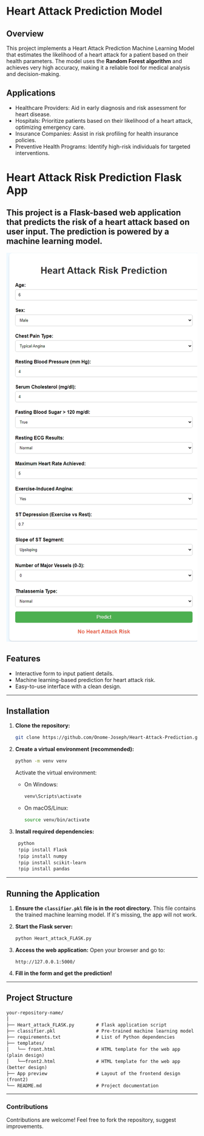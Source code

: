 # Heart Attack Prediction Model
## Overview
This project implements a Heart Attack Prediction Machine Learning Model that estimates the likelihood of a heart attack for a patient based on their health parameters. The model uses the **Random Forest algorithm** and achieves very high accuracy, making it a reliable tool for medical analysis and decision-making.
## Applications
- Healthcare Providers: Aid in early diagnosis and risk assessment for heart disease.
- Hospitals: Prioritize patients based on their likelihood of a heart attack, optimizing emergency care.
- Insurance Companies: Assist in risk profiling for health insurance policies.
- Preventive Health Programs: Identify high-risk individuals for targeted interventions.

# Heart Attack Risk Prediction Flask App
This project is a Flask-based web application that predicts the risk of a heart attack based on user input. The prediction is powered by a machine learning model.
---
![Screenshot of the Heart Attack Prediction Model](https://github.com/Onome-Joseph/Heart-Attack-Prediction/blob/main/App%20preview.jpeg)

## Features
- Interactive form to input patient details.
- Machine learning-based prediction for heart attack risk.
- Easy-to-use interface with a clean design.
---
## Installation
1. **Clone the repository:**
   ```bash
   git clone https://github.com/Onome-Joseph/Heart-Attack-Prediction.git
   ```
2. **Create a virtual environment (recommended):**
   ```bash
   python -m venv venv
   ```
   Activate the virtual environment:
   - On Windows:
     ```bash
     venv\Scripts\activate
     ```
   - On macOS/Linux:
     ```bash
     source venv/bin/activate
     ```

3. **Install required dependencies:**
   ```bash
    python
    !pip install Flask
    !pip install numpy
    !pip install scikit-learn
    !pip install pandas
   ```
---

## Running the Application

1. **Ensure the `classifier.pkl` file is in the root directory.**
   This file contains the trained machine learning model. If it's missing, the app will not work.

2. **Start the Flask server:**
   ```bash
   python Heart_attack_FLASK.py
   ```
3. **Access the web application:**
   Open your browser and go to:
   ```
   http://127.0.0.1:5000/
   ```

4. **Fill in the form and get the prediction!**
---
## Project Structure

```
your-repository-name/
│
├── Heart_attack_FLASK.py        # Flask application script
├── classifier.pkl               # Pre-trained machine learning model
├── requirements.txt             # List of Python dependencies
├── templates/
│   └── front.html               # HTML template for the web app (plain design)
│   └──front2.html               # HTML template for the web app (better design)
├── App preview                  # Layout of the frontend design (front2)
└── README.md                    # Project documentation
```
---
### Contributions
Contributions are welcome! Feel free to fork the repository, suggest improvements.
